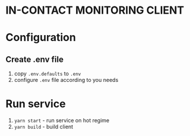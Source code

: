 # IN-CONTACT MONITORING CLIENT

# Configuration
## Create .env file
1. copy `.env.defaults` to `.env`
2. configure `.env` file according to you needs

# Run service
1. ```yarn start``` - run service on hot regime
2. ```yarn build``` - build client
